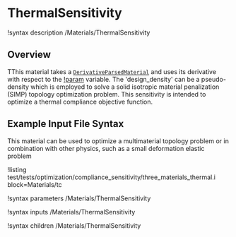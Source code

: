# ThermalSensitivity

!syntax description /Materials/ThermalSensitivity

## Overview

TThis material takes a [`DerivativeParsedMaterial`](/DerivativeParsedMaterial.md) and uses its
derivative with respect to the [!param](/Materials/ThermalSensitivity/design_density) variable.
The 'design_density' can be a pseudo-density which is
employed to solve a solid isotropic material penalization (SIMP) topology optimization
problem. This sensitivity is intended to optimize a thermal compliance objective function.

## Example Input File Syntax

This material can be used to optimize a multimaterial topology problem or in combination with
other physics, such as a small deformation elastic problem

!listing test/tests/optimization/compliance_sensitivity/three_materials_thermal.i block=Materials/tc

!syntax parameters /Materials/ThermalSensitivity

!syntax inputs /Materials/ThermalSensitivity

!syntax children /Materials/ThermalSensitivity

